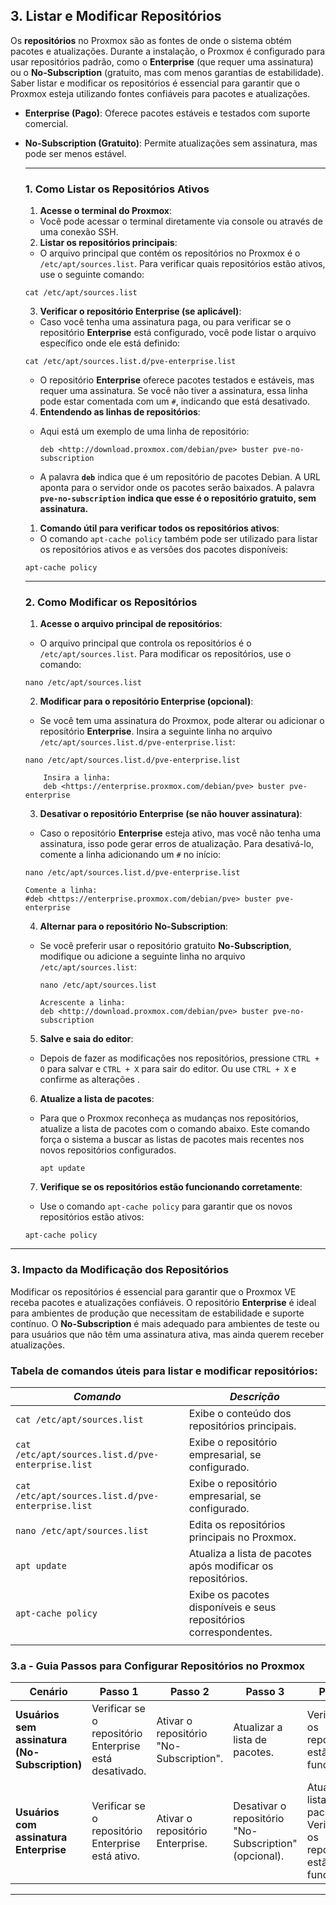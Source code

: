 ## **3. Listar e Modificar Repositórios**

Os **repositórios** no Proxmox são as fontes de onde o sistema obtém pacotes e atualizações. Durante a instalação, o Proxmox é configurado para usar repositórios padrão, como o **Enterprise** (que requer uma assinatura) ou o **No-Subscription** (gratuito, mas com menos garantias de estabilidade). Saber listar e modificar os repositórios é essencial para garantir que o Proxmox esteja utilizando fontes confiáveis para pacotes e atualizações.

-   **Enterprise (Pago)**: Oferece pacotes estáveis e testados com suporte comercial.
    
-   **No-Subscription (Gratuito)**: Permite atualizações sem assinatura, mas pode ser menos estável.
    
 
    ---
    ### **1. Como Listar os Repositórios Ativos**
    
    1.  **Acesse o terminal do Proxmox**:
    
    -   Você pode acessar o terminal diretamente via console ou através de uma conexão SSH.
    
    2.  **Listar os repositórios principais**:
    
    -   O arquivo principal que contém os repositórios no Proxmox é o `/etc/apt/sources.list`. Para verificar quais repositórios estão ativos, use o seguinte comando:<p></p>
    
    ```console	
    cat /etc/apt/sources.list
    ```
    
    3.  **Verificar o repositório Enterprise (se aplicável)**:
    
    -   Caso você tenha uma assinatura paga, ou para verificar se o repositório **Enterprise** está configurado, você pode listar o arquivo específico onde ele está definido:<p></p>
    
    ```console
    cat /etc/apt/sources.list.d/pve-enterprise.list
    ```
    
    -   O repositório **Enterprise** oferece pacotes testados e estáveis, mas requer uma assinatura. Se você não tiver a assinatura, essa linha pode estar comentada com um `#`, indicando que está desativado.
    
    4.  **Entendendo as linhas de repositórios**:
    
    -   Aqui está um exemplo de uma linha de repositório:<p></p>
        
        ```console
        deb <http://download.proxmox.com/debian/pve> buster pve-no-subscription
        ```
        
    -   A palavra **`deb`** indica que é um repositório de pacotes Debian. A URL aponta para o servidor onde os pacotes serão baixados. A palavra **`pve-no-subscription`** **indica que esse é o repositório gratuito, sem assinatura.**
        
    
    1.  **Comando útil para verificar todos os repositórios ativos**:
    
    -   O comando `apt-cache policy` também pode ser utilizado para listar os repositórios ativos e as versões dos pacotes disponíveis:<p></p>
    
    ```console
    apt-cache policy
    ```
    ---
   
	### **2. Como Modificar os Repositórios**   
    
	   1.  **Acesse o arquivo principal de repositórios**:<p></p>
    
    -   O arquivo principal que controla os repositórios é o `/etc/apt/sources.list`. Para modificar os repositórios, use o comando:<p></p>
    
    ```console
    nano /etc/apt/sources.list
    ```
    

	2.  **Modificar para o repositório Enterprise (opcional)**:<p></p>

	-   Se você tem uma assinatura do Proxmox, pode alterar ou adicionar o repositório **Enterprise**. Insira a seguinte linha no arquivo `/etc/apt/sources.list.d/pve-enterprise.list`:<p></p>

	```console
	nano /etc/apt/sources.list.d/pve-enterprise.list

		Insira a linha: 
		deb <https://enterprise.proxmox.com/debian/pve> buster pve-enterprise
	```

	3.  **Desativar o repositório Enterprise (se não houver assinatura)**:<p></p>

	-   Caso o repositório **Enterprise** esteja ativo, mas você não tenha uma assinatura, isso pode gerar erros de atualização. Para desativá-lo, comente a linha adicionando um `#` no início:<p></p>
	
	```console
	nano /etc/apt/sources.list.d/pve-enterprise.list

	Comente a linha:
	#deb <https://enterprise.proxmox.com/debian/pve> buster pve-enterprise
	```
	4.  **Alternar para o repositório No-Subscription**:

	-   Se você preferir usar o repositório gratuito **No-Subscription**, modifique ou adicione a seguinte linha no arquivo `/etc/apt/sources.list`:<p></p>

		```console
		nano /etc/apt/sources.list

		Acrescente a linha: 
		deb <http://download.proxmox.com/debian/pve> buster pve-no-subscription
		```

	5.  **Salve e saia do editor**:<p></p>

	-   Depois de fazer as modificações nos repositórios, pressione `CTRL + O` para salvar e `CTRL + X` para sair do editor. Ou use `CTRL + X` e confirme as alterações .<p></p>

	6.  **Atualize a lista de pacotes**:<p></p>

	-   Para que o Proxmox reconheça as mudanças nos repositórios, atualize a lista de pacotes com o comando abaixo. Este comando força o sistema a buscar as listas de pacotes mais recentes nos novos repositórios configurados.<p></p>

		```console
		apt update
		```

	7.  **Verifique se os repositórios estão funcionando corretamente**:<p></p>
    
    -   Use o comando `apt-cache policy` para garantir que os novos repositórios estão ativos:
    
    ```console
    apt-cache policy
    ```
    
 ---   
   ### 3. Impacto da Modificação dos Repositórios
    
   Modificar os repositórios é essencial para garantir que o Proxmox VE receba pacotes e atualizações confiáveis. O repositório **Enterprise** é ideal para ambientes de produção que necessitam de estabilidade e suporte contínuo. O **No-Subscription** é mais adequado para ambientes de teste ou para usuários que não têm uma assinatura ativa, mas ainda querem receber atualizações.
 
   ### Tabela de comandos úteis para listar e modificar repositórios:

| ***Comando*** |***Descrição*** |
|--|--|
|`cat /etc/apt/sources.list`|Exibe o conteúdo dos repositórios principais.|
| `cat /etc/apt/sources.list.d/pve-enterprise.list` | Exibe o repositório empresarial, se configurado. |
| `cat /etc/apt/sources.list.d/pve-enterprise.list`| Exibe o repositório empresarial, se configurado. |
|  `nano /etc/apt/sources.list` | Edita os repositórios principais no Proxmox. |
|  `apt update` |Atualiza a lista de pacotes após modificar os repositórios.  |
|`apt-cache policy`  | Exibe os pacotes disponíveis e seus repositórios correspondentes.|
|||

### **3.a - Guia Passos para Configurar Repositórios no Proxmox**

| **Cenário**                        | **Passo 1**                                           | **Passo 2**                        | **Passo 3**                                  | **Passo 4**                                  |
|------------------------------------|------------------------------------------------------|------------------------------------|---------------------------------------------|---------------------------------------------|
| **Usuários sem assinatura (No-Subscription)** | Verificar se o repositório Enterprise está desativado. | Ativar o repositório "No-Subscription". | Atualizar a lista de pacotes.               | Verificar se os repositórios estão funcionando. |
| **Usuários com assinatura Enterprise** | Verificar se o repositório Enterprise está ativo.     | Ativar o repositório Enterprise.   | Desativar o repositório "No-Subscription" (opcional). | Atualizar a lista de pacotes. Verificar se os repositórios estão funcionando. |

---
